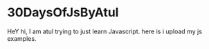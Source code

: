 # 30DaysOfJsByAtul

HeY hi, I am atul trying to just learn Javascript.
here is i upload my js examples.
